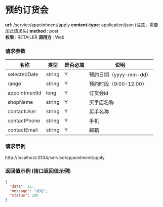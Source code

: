 预约订货会
=======

**url**: /service/appointment/apply
**content-type**: application/json (注意，需要加此请求头)
**method** : post  
**权限** : RETAILER 
**调用方** : Web

### 请求参数

|     名称  	 |  类型   | 是否必填  |             说明                                                   |
|------------|--------|----------|-------------------------------------------------------------------|
| selectedDate       | string | Y        | 预约日期（yyyy-mm-dd）  	                                                       |
| range       | string | Y        | 预约时段（9:00-12:00）  	                                                       |
| appointmentId       | long | Y        | 订货会id  	                                                       |
| shopName       | string | Y        | 买手店名称  	                                                       |
| contactUser       | string | Y        | 买手名称  	                                                       |
| contactPhone       | string | Y        | 手机  	                                                       |
| contactEmail       | string | Y        | 邮箱  	                                                       |
### 请求示例
http://localhost:3334/service/appointment/apply
### 返回值示例 (接口返回值示例)
```json
{
  "data": 11,
  "message": "成功",
  "status": 100
}
```